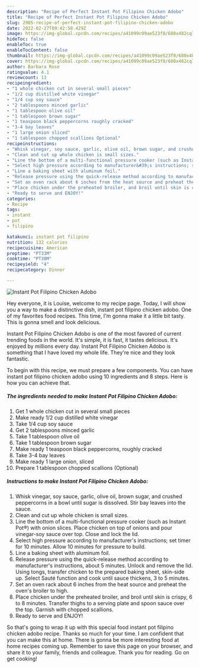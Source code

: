 ```yaml
---
description: "Recipe of Perfect Instant Pot Filipino Chicken Adobo"
title: "Recipe of Perfect Instant Pot Filipino Chicken Adobo"
slug: 2905-recipe-of-perfect-instant-pot-filipino-chicken-adobo
date: 2022-02-27T09:42:58.429Z
image: https://img-global.cpcdn.com/recipes/a41099c09ae523f0/680x482cq70/instant-pot-filipino-chicken-adobo-recipe-main-photo.jpg
hideToc: false
enableToc: true
enableTocContent: false
thumbnail: https://img-global.cpcdn.com/recipes/a41099c09ae523f0/680x482cq70/instant-pot-filipino-chicken-adobo-recipe-main-photo.jpg
cover: https://img-global.cpcdn.com/recipes/a41099c09ae523f0/680x482cq70/instant-pot-filipino-chicken-adobo-recipe-main-photo.jpg
author: Barbara Rose
ratingvalue: 4.1
reviewcount: 13
recipeingredient:
- "1 whole chicken cut in several small pieces"
- "1/2 cup distilled white vinegar"
- "1/4 cup soy sauce"
- "2 tablespoons minced garlic"
- "1 tablespoon olive oil"
- "1 tablespoon brown sugar"
- "1 teaspoon black peppercorns roughly cracked"
- "3-4 bay leaves"
- "1 large onion sliced"
- "1 tablespoon chopped scallions Optional"
recipeinstructions:
- "Whisk vinegar, soy sauce, garlic, olive oil, brown sugar, and crushed peppercorns in a bowl until sugar is dissolved. Stir bay leaves into the sauce."
- "Clean and cut up whole chicken is small sizes."
- "Line the bottom of a multi-functional pressure cooker (such as Instant Pot®) with onion slices. Place chicken on top of onions and pour vinegar-soy sauce over top. Close and lock the lid."
- "Select high pressure according to manufacturer&#39;s instructions; set timer for 10 minutes. Allow 10 minutes for pressure to build."
- "Line a baking sheet with aluminum foil."
- "Release pressure using the quick-release method according to manufacturer&#39;s instructions, about 5 minutes. Unlock and remove the lid. Using tongs, transfer chicken to the prepared baking sheet, skin-side up. Select Sauté function and cook until sauce thickens, 3 to 5 minutes."
- "Set an oven rack about 6 inches from the heat source and preheat the oven&#39;s broiler to high."
- "Place chicken under the preheated broiler, and broil until skin is crispy, 6 to 8 minutes. Transfer thighs to a serving plate and spoon sauce over the top. Garnish with chopped scallions."
- "Ready to serve and ENJOY!"
categories:
- Recipe
tags:
- instant
- pot
- filipino

katakunci: instant pot filipino 
nutrition: 132 calories
recipecuisine: American
preptime: "PT33M"
cooktime: "PT30M"
recipeyield: "4"
recipecategory: Dinner

---
```



![Instant Pot Filipino Chicken Adobo](https://img-global.cpcdn.com/recipes/a41099c09ae523f0/680x482cq70/instant-pot-filipino-chicken-adobo-recipe-main-photo.jpg)

Hey everyone, it is Louise, welcome to my recipe page. Today, I will show you a way to make a distinctive dish, instant pot filipino chicken adobo. One of my favorites food recipes. This time, I'm gonna make it a little bit tasty. This is gonna smell and look delicious.



Instant Pot Filipino Chicken Adobo is one of the most favored of current trending foods in the world. It's simple, it is fast, it tastes delicious. It's enjoyed by millions every day. Instant Pot Filipino Chicken Adobo is something that I have loved my whole life. They're nice and they look fantastic.


To begin with this recipe, we must prepare a few components. You can have instant pot filipino chicken adobo using 10 ingredients and 8 steps. Here is how you can achieve that.

<!--inarticleads1-->

##### The ingredients needed to make Instant Pot Filipino Chicken Adobo:

1. Get 1 whole chicken cut in several small pieces
1. Make ready 1/2 cup distilled white vinegar
1. Take 1/4 cup soy sauce
1. Get 2 tablespoons minced garlic
1. Take 1 tablespoon olive oil
1. Take 1 tablespoon brown sugar
1. Make ready 1 teaspoon black peppercorns, roughly cracked
1. Take 3-4 bay leaves
1. Make ready 1 large onion, sliced
1. Prepare 1 tablespoon chopped scallions (Optional)




<!--inarticleads2-->

##### Instructions to make Instant Pot Filipino Chicken Adobo:

1. Whisk vinegar, soy sauce, garlic, olive oil, brown sugar, and crushed peppercorns in a bowl until sugar is dissolved. Stir bay leaves into the sauce.
1. Clean and cut up whole chicken is small sizes.
1. Line the bottom of a multi-functional pressure cooker (such as Instant Pot®) with onion slices. Place chicken on top of onions and pour vinegar-soy sauce over top. Close and lock the lid.
1. Select high pressure according to manufacturer&#39;s instructions; set timer for 10 minutes. Allow 10 minutes for pressure to build.
1. Line a baking sheet with aluminum foil.
1. Release pressure using the quick-release method according to manufacturer&#39;s instructions, about 5 minutes. Unlock and remove the lid. Using tongs, transfer chicken to the prepared baking sheet, skin-side up. Select Sauté function and cook until sauce thickens, 3 to 5 minutes.
1. Set an oven rack about 6 inches from the heat source and preheat the oven&#39;s broiler to high.
1. Place chicken under the preheated broiler, and broil until skin is crispy, 6 to 8 minutes. Transfer thighs to a serving plate and spoon sauce over the top. Garnish with chopped scallions.
1. Ready to serve and ENJOY!



So that's going to wrap it up with this special food instant pot filipino chicken adobo recipe. Thanks so much for your time. I am confident that you can make this at home. There is gonna be more interesting food at home recipes coming up. Remember to save this page on your browser, and share it to your family, friends and colleague. Thank you for reading. Go on get cooking!
